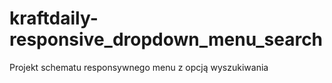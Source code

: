 # kraftdaily-responsive_dropdown_menu_search
Projekt schematu responsywnego menu z opcją wyszukiwania
